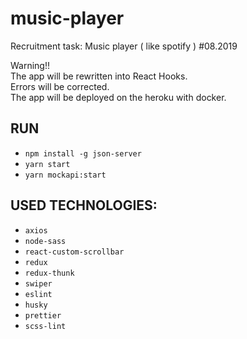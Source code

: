 # music-player
Recruitment task: Music player ( like spotify ) #08.2019  

Warning!!   
The app will be rewritten into React Hooks.  
Errors will be corrected.  
The app will be deployed on the heroku with docker.  

## RUN
* `npm install -g json-server`
* `yarn start`
* `yarn mockapi:start`

## USED TECHNOLOGIES:
* `axios`
* `node-sass`
* `react-custom-scrollbar`
* `redux`
* `redux-thunk`
* `swiper`
* `eslint`
* `husky`
* `prettier `
* `scss-lint`
